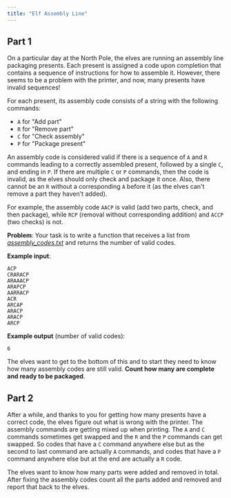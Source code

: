 ```yaml
---
title: "Elf Assembly Line"
---
```

## Part 1

On a particular day at the North Pole, the elves are running an assembly line packaging presents. Each present is assigned a code upon completion that contains a sequence of instructions for how to assemble it. However, there seems to be a problem with the printer, and now, many presents have invalid sequences!

For each present, its assembly code consists of a string with the following commands:
- `A` for "Add part"
- `R` for "Remove part"
- `C` for "Check assembly"
- `P` for "Package present"

An assembly code is considered valid if there is a sequence of `A` and `R` commands leading to a correctly assembled present, followed by a single `C`, and ending in `P`. If there are multiple `C` or `P` commands, then the code is invalid, as the elves should only check and package it once. Also, there cannot be an `R` without a corresponding `A` before it (as the elves can't remove a part they haven't added).

For example, the assembly code `AACP` is valid (add two parts, check, and then package), while `RCP` (removal without corresponding addition) and `ACCP` (two checks) is not.

**Problem**: Your task is to write a function that receives a list from [*assembly_codes.txt*](./assembly_codes.txt) and returns the number of valid codes.

**Example input**:
```
ACP
CRARACP
ARAAACP
ARAPCP
AARRACP
ACR
ARCAP
ARACP
ARACP
ARCP
```

**Example output** (number of valid codes):
```
6
```

The elves want to get to the bottom of this and to start they need to know how many assembly codes are still valid. **Count how many are complete and ready to be packaged**.

## Part 2

After a while, and thanks to you for getting how many presents have a correct code, the elves figure out what is wrong with the printer. The assembly commands are getting mixed up when printing. The `A` and `C` commands sometimes get swapped and the `R` and the `P` commands can get swapped. So codes that have a `C` command anywhere else but as the second to last command are actually `A` commands, and codes that have a `P` command anywhere else but at the end are actually a `R` code.

The elves want to know how many parts were added and removed in total. After fixing the assembly codes count all the parts added and removed and report that back to the elves.
